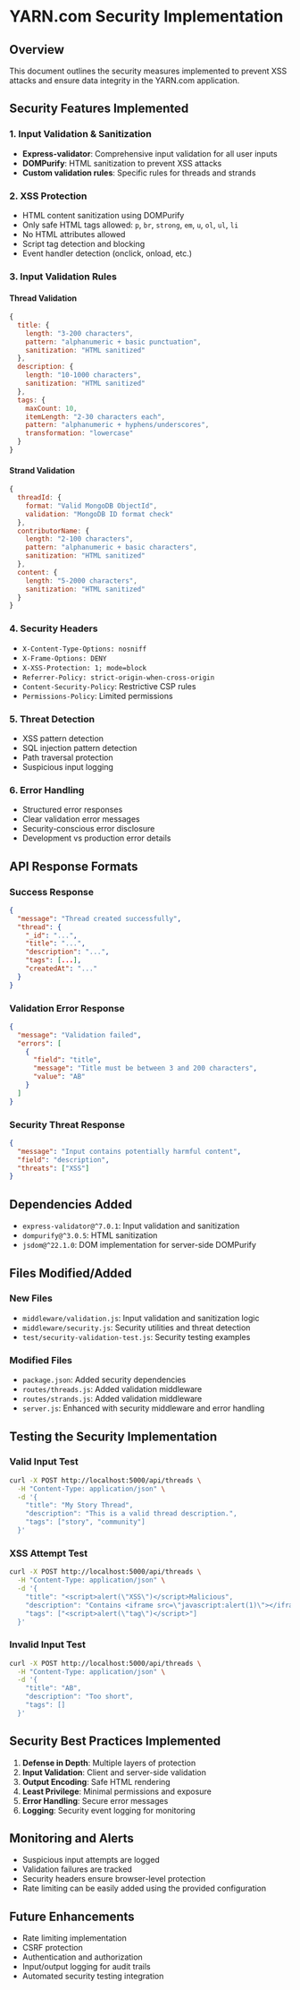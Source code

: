 # YARN.com Security Implementation

## Overview
This document outlines the security measures implemented to prevent XSS attacks and ensure data integrity in the YARN.com application.

## Security Features Implemented

### 1. Input Validation & Sanitization
- **Express-validator**: Comprehensive input validation for all user inputs
- **DOMPurify**: HTML sanitization to prevent XSS attacks
- **Custom validation rules**: Specific rules for threads and strands

### 2. XSS Protection
- HTML content sanitization using DOMPurify
- Only safe HTML tags allowed: `p`, `br`, `strong`, `em`, `u`, `ol`, `ul`, `li`
- No HTML attributes allowed
- Script tag detection and blocking
- Event handler detection (onclick, onload, etc.)

### 3. Input Validation Rules

#### Thread Validation
```javascript
{
  title: {
    length: "3-200 characters",
    pattern: "alphanumeric + basic punctuation",
    sanitization: "HTML sanitized"
  },
  description: {
    length: "10-1000 characters", 
    sanitization: "HTML sanitized"
  },
  tags: {
    maxCount: 10,
    itemLength: "2-30 characters each",
    pattern: "alphanumeric + hyphens/underscores",
    transformation: "lowercase"
  }
}
```

#### Strand Validation
```javascript
{
  threadId: {
    format: "Valid MongoDB ObjectId",
    validation: "MongoDB ID format check"
  },
  contributorName: {
    length: "2-100 characters",
    pattern: "alphanumeric + basic characters",
    sanitization: "HTML sanitized"
  },
  content: {
    length: "5-2000 characters",
    sanitization: "HTML sanitized"
  }
}
```

### 4. Security Headers
- `X-Content-Type-Options: nosniff`
- `X-Frame-Options: DENY`
- `X-XSS-Protection: 1; mode=block`
- `Referrer-Policy: strict-origin-when-cross-origin`
- `Content-Security-Policy`: Restrictive CSP rules
- `Permissions-Policy`: Limited permissions

### 5. Threat Detection
- XSS pattern detection
- SQL injection pattern detection
- Path traversal protection
- Suspicious input logging

### 6. Error Handling
- Structured error responses
- Clear validation error messages
- Security-conscious error disclosure
- Development vs production error details

## API Response Formats

### Success Response
```json
{
  "message": "Thread created successfully",
  "thread": {
    "_id": "...",
    "title": "...",
    "description": "...",
    "tags": [...],
    "createdAt": "..."
  }
}
```

### Validation Error Response
```json
{
  "message": "Validation failed",
  "errors": [
    {
      "field": "title",
      "message": "Title must be between 3 and 200 characters",
      "value": "AB"
    }
  ]
}
```

### Security Threat Response
```json
{
  "message": "Input contains potentially harmful content",
  "field": "description",
  "threats": ["XSS"]
}
```

## Dependencies Added
- `express-validator@^7.0.1`: Input validation and sanitization
- `dompurify@^3.0.5`: HTML sanitization
- `jsdom@^22.1.0`: DOM implementation for server-side DOMPurify

## Files Modified/Added

### New Files
- `middleware/validation.js`: Input validation and sanitization logic
- `middleware/security.js`: Security utilities and threat detection
- `test/security-validation-test.js`: Security testing examples

### Modified Files
- `package.json`: Added security dependencies
- `routes/threads.js`: Added validation middleware
- `routes/strands.js`: Added validation middleware  
- `server.js`: Enhanced with security middleware and error handling

## Testing the Security Implementation

### Valid Input Test
```bash
curl -X POST http://localhost:5000/api/threads \
  -H "Content-Type: application/json" \
  -d '{
    "title": "My Story Thread",
    "description": "This is a valid thread description.",
    "tags": ["story", "community"]
  }'
```

### XSS Attempt Test
```bash
curl -X POST http://localhost:5000/api/threads \
  -H "Content-Type: application/json" \
  -d '{
    "title": "<script>alert(\"XSS\")</script>Malicious",
    "description": "Contains <iframe src=\"javascript:alert(1)\"></iframe>",
    "tags": ["<script>alert(\"tag\")</script>"]
  }'
```

### Invalid Input Test
```bash
curl -X POST http://localhost:5000/api/threads \
  -H "Content-Type: application/json" \
  -d '{
    "title": "AB",
    "description": "Too short",
    "tags": []
  }'
```

## Security Best Practices Implemented
1. **Defense in Depth**: Multiple layers of protection
2. **Input Validation**: Client and server-side validation
3. **Output Encoding**: Safe HTML rendering
4. **Least Privilege**: Minimal permissions and exposure
5. **Error Handling**: Secure error messages
6. **Logging**: Security event logging for monitoring

## Monitoring and Alerts
- Suspicious input attempts are logged
- Validation failures are tracked
- Security headers ensure browser-level protection
- Rate limiting can be easily added using the provided configuration

## Future Enhancements
- Rate limiting implementation
- CSRF protection
- Authentication and authorization
- Input/output logging for audit trails
- Automated security testing integration